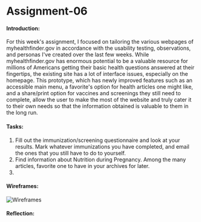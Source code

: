 # Assignment-06
#### Introduction:
For this week's assignment, I focused on tailoring the various webpages of myhealthfinder.gov in accordance with the usability testing, observations, and personas I've created over the last few weeks. While myhealthfinder.gov has enormous potential to be a valuable resource for millions of Americans getting their basic health questions answered at their fingertips, the existing site has a lot of interface issues, especially on the homepage. This prototype, which has newly improved features such as an accessible main menu, a favorite's option for health articles one might like, and a share/print option for vaccines and screenings they still need to complete, allow the user to make the most of the website and truly cater it to their own needs so that the information obtained is valuable to them in the long run. 

#### Tasks: 
1. Fill out the immunization/screening questionnaire and look at your results. Mark whatever immunizations you have completed, and email the ones that you still have to do to yourself.
2. Find information about Nutrition during Pregnancy. Among the many articles, favorite one to have in your archives for later.
3. 

#### Wireframes:
![Wireframes](https://user-images.githubusercontent.com/72778213/99456463-517e1400-28de-11eb-8b5d-40849386bcd6.jpg)
#### Reflection:

